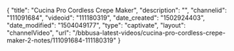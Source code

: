 {
    "title": "Cucina Pro Cordless Crepe Maker",
    "description": "",
    "channelid": "111091684",
    "videoid": "111180319",
    "date_created": "1502924403",
    "date_modified": "1504049177",
    "type": "captivate",
    "layout": "channelVideo",
    "url": "\/bbbusa-latest-videos\/cucina-pro-cordless-crepe-maker-2-notes\/111091684-111180319"
}